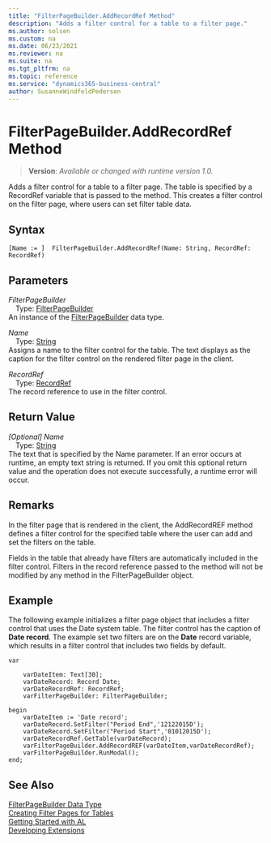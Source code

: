 ```yaml
---
title: "FilterPageBuilder.AddRecordRef Method"
description: "Adds a filter control for a table to a filter page."
ms.author: solsen
ms.custom: na
ms.date: 06/23/2021
ms.reviewer: na
ms.suite: na
ms.tgt_pltfrm: na
ms.topic: reference
ms.service: "dynamics365-business-central"
author: SusanneWindfeldPedersen
---
```

[//]: # (START>DO_NOT_EDIT)
[//]: # (IMPORTANT:Do not edit any of the content between here and the END>DO_NOT_EDIT.)
[//]: # (Any modifications should be made in the .xml files in the ModernDev repo.)
# FilterPageBuilder.AddRecordRef Method
> **Version**: _Available or changed with runtime version 1.0._

Adds a filter control for a table to a filter page. The table is specified by a RecordRef variable that is passed to the method. This creates a filter control on the filter page, where users can set filter table data.


## Syntax
```AL
[Name := ]  FilterPageBuilder.AddRecordRef(Name: String, RecordRef: RecordRef)
```
## Parameters
*FilterPageBuilder*  
&emsp;Type: [FilterPageBuilder](filterpagebuilder-data-type.md)  
An instance of the [FilterPageBuilder](filterpagebuilder-data-type.md) data type.  

*Name*  
&emsp;Type: [String](../string/string-data-type.md)  
Assigns a name to the filter control for the table. The text displays as the caption for the filter control on the rendered filter page in the client.
        
*RecordRef*  
&emsp;Type: [RecordRef](../recordref/recordref-data-type.md)  
The record reference to use in the filter control.  


## Return Value
*[Optional] Name*  
&emsp;Type: [String](../string/string-data-type.md)  
The text that is specified by the Name parameter. If an error occurs at runtime, an empty text string is returned.
       If you omit this optional return value and the operation does not execute successfully, a runtime error will occur.  


[//]: # (IMPORTANT: END>DO_NOT_EDIT)

## Remarks  
 In the filter page that is rendered in the client, the AddRecordREF method defines a filter control for the specified table where the user can add and set the filters on the table.  
  
 Fields in the table that already have filters are automatically included in the filter control. Filters in the record reference passed to the method will not be modified by any method in the FilterPageBuilder object.  
  
## Example  
 The following example initializes a filter page object that includes a filter control that uses the Date system table. The filter control has the caption of **Date record**. The example set two filters are on the **Date** record variable, which results in a filter control that includes two fields by default.  
  
```al
var

    varDateItem: Text[30];  
    varDateRecord: Record Date;  
    varDateRecordRef: RecordRef;  
    varFilterPageBuilder: FilterPageBuilder;  

begin   
    varDateItem := 'Date record';  
    varDateRecord.SetFilter("Period End",'12122015D');  
    varDateRecord.SetFilter("Period Start",'01012015D');  
    varDateRecordRef.GetTable(varDateRecord);  
    varFilterPageBuilder.AddRecordREF(varDateItem,varDateRecordRef);
    varFilterPageBuilder.RunModal(); 
end; 
```  
  
## See Also
[FilterPageBuilder Data Type](filterpagebuilder-data-type.md)  
[Creating Filter Pages for Tables](../../devenv-filter-pages-for-filtering-tables.md)  
[Getting Started with AL](../../devenv-get-started.md)  
[Developing Extensions](../../devenv-dev-overview.md)
